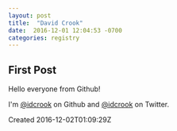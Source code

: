 ```yaml
---
layout: post
title:  "David Crook"
date:  2016-12-01 12:04:53 -0700
categories: registry
---
```


## First Post

Hello everyone from Github!

I'm  <a href="https://github.com/idcrook"><i class="fa fa-github fa-2x" aria-hidden="true"></i>@idcrook</a> on Github and <a href="https://twitter.com/idcrook"><i class="fa fa-twitter fa-2x" aria-hidden="true"></i>@idcrook</a> on Twitter.

Created 2016-12-02T01:09:29Z
